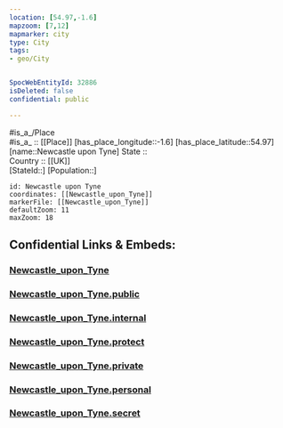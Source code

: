 ```yaml
---
location: [54.97,-1.6] 
mapzoom: [7,12] 
mapmarker: city 
type: City
tags:
- geo/City


SpocWebEntityId: 32886
isDeleted: false
confidential: public

---
```

#is_a_/Place  
#is_a_ :: [[Place]] 
[has_place_longitude::-1.6] 
[has_place_latitude::54.97] 
[name::Newcastle upon Tyne] 
State ::  
Country :: [[UK]]  
[StateId::] 
[Population::] 



```leaflet
id: Newcastle upon Tyne
coordinates: [[Newcastle_upon_Tyne]] 
markerFile: [[Newcastle_upon_Tyne]] 
defaultZoom: 11 
maxZoom: 18
```


## Confidential Links & Embeds: 

### [Newcastle_upon_Tyne](/_Standards/Earth/Continent/Europe/Europe~North/UK/England/Regions~England/North_East_England/Newcastle_upon_Tyne/cities~Newcastle_upon_Tyne/Newcastle_upon_Tyne.md) 

### [Newcastle_upon_Tyne.public](/_public/Earth/Continent/Europe/Europe~North/UK/England/Regions~England/North_East_England/Newcastle_upon_Tyne/cities~Newcastle_upon_Tyne/Newcastle_upon_Tyne.public.md) 

### [Newcastle_upon_Tyne.internal](/_internal/Earth/Continent/Europe/Europe~North/UK/England/Regions~England/North_East_England/Newcastle_upon_Tyne/cities~Newcastle_upon_Tyne/Newcastle_upon_Tyne.internal.md) 

### [Newcastle_upon_Tyne.protect](/_protect/Earth/Continent/Europe/Europe~North/UK/England/Regions~England/North_East_England/Newcastle_upon_Tyne/cities~Newcastle_upon_Tyne/Newcastle_upon_Tyne.protect.md) 

### [Newcastle_upon_Tyne.private](/_private/Earth/Continent/Europe/Europe~North/UK/England/Regions~England/North_East_England/Newcastle_upon_Tyne/cities~Newcastle_upon_Tyne/Newcastle_upon_Tyne.private.md) 

### [Newcastle_upon_Tyne.personal](/_personal/Earth/Continent/Europe/Europe~North/UK/England/Regions~England/North_East_England/Newcastle_upon_Tyne/cities~Newcastle_upon_Tyne/Newcastle_upon_Tyne.personal.md) 

### [Newcastle_upon_Tyne.secret](/_secret/Earth/Continent/Europe/Europe~North/UK/England/Regions~England/North_East_England/Newcastle_upon_Tyne/cities~Newcastle_upon_Tyne/Newcastle_upon_Tyne.secret.md)

